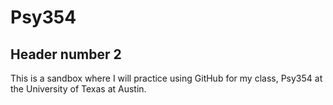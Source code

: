# Psy354
## Header number 2 

This is a sandbox where I will practice using GitHub for my class, Psy354 at the University of Texas at Austin.
